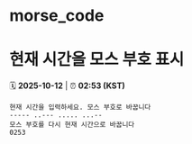 # morse_code
# 현재 시간을 모스 부호 표시
<!-- MORSE_TIME_START -->
🗓️ **2025-10-12** | ⏰ **02:53 (KST)**

```
현재 시간을 입력하세요. 모스 부호로 바꿉니다
----- ..--- ..... ...--
모스 부호를 다시 현재 시간으로 바꿉니다
0253
```
<!-- MORSE_TIME_END -->
